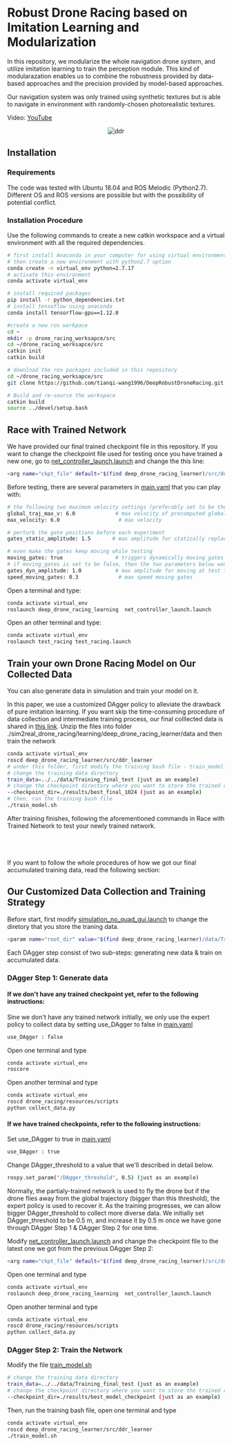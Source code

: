 # Robust Drone Racing based on Imitation Learning and Modularization
In this repository, we modularize the whole navigation drone system, and utilize imitation learning to train the perception module.
This kind of modularazation enables us to combine the robustness provided by data-based approaches and the precision provided by model-based approaches. 

Our navigation system was only trained using synthetic textures but is able to navigate in environment with randomly-chosen photorealistic textures.

Video: [YouTube](https://youtu.be/8ws1VSvASHc)

<p align="center">
  <img src="./docs/sim2real.gif" alt="ddr">
</p>

## Installation

### Requirements

The code was tested with Ubuntu 18.04 and ROS Melodic (Python2.7).
Different OS and ROS versions are possible but with the possibility of potential conflict.

### Installation Procedure

Use the following commands to create a new catkin workspace and a virtual environment with all the required dependencies.

```bash
# first install Anaconda in your computer for using virtual environments
# then create a new environment with python2.7 option
conda create -n virtual_env python=2.7.17
# activate this environment
conda activate virtual_env

# install required packages
pip install -r python_dependencies.txt
# install tensoflow using anaconda
conda install tensorflow-gpu==1.12.0

#create a new ros workpace
cd ~
mkdir -p drone_racing_worksapce/src
cd ~/drone_racing_worksapce/src
catkin init
catkin build

# download the ros packages included in this repository
cd ~/drone_racing_worksapce/src
git clone https://github.com/tianqi-wang1996/DeepRobustDroneRacing.git

# Build and re-source the workspace
catkin build
source ../devel/setup.bash
```


## Race with Trained Network

We have provided our final trained checkpoint file in this repository.
If you want to change the checkpoint file used for testing once you have trained a new one, go to [net_controller_launch.launch](./sim2real_drone_racing/learning/deep_drone_racing_learning_node/launch/net_controller_launch.launch) 
and change the this line:
```bash
<arg name="ckpt_file" default="$(find deep_drone_racing_learner)/src/ddr_learner/results/best_model_without_warmup_1.5/model_latest"/>
```
Before testing, there are several parameters in [main.yaml](./sim2real_drone_racing/drone_racing/drone_racing/parameters/main.yaml) that you can play with:
```bash
# the following two maximum velocity settings (preferably set to be the same)
global_traj_max_v: 6.0             # max velocity of precomputed global trajectory
max_velocity: 6.0                   # max velocity

# perturb the gate positions before each experiment
gates_static_amplitude: 1.5       # max amplitude for statically replacing the gates at new runs

# even make the gates keep moving while testing
moving_gates: true                 # triggers dynamically moving gates
# if moving_gates is set to be false, then the two parameters below would be ignored
gates_dyn_amplitude: 1.0           # max amplitude for moving at test time
speed_moving_gates: 0.3             # max speed moving gates

```

Open a terminal and type:
```bash
conda activate virtual_env
roslaunch deep_drone_racing_learning  net_controller_launch.launch

```

Open an other terminal and type:
```bash
conda activate virtual_env
roslaunch test_racing test_racing.launch

```

## Train your own Drone Racing Model on Our Collected Data
You can also generate data in simulation and train your model on it. 

In this paper, we use a customized DAgger policy to alleviate the drawback of pure imitation learning. If you want skip the time-consuming procedure of data collection and intermediate training process, our final colllected data is shared in [this link](https://drive.google.com/file/d/1o8MM5zCbC3CgiHmArsvOy51HmqmRe46R/view?usp=sharing). Unzip the files into folder ./sim2real_drone_racing/learning/deep_drone_racing_learner/data and then train the network
```bash
conda activate virtual_env
roscd deep_drone_racing_learner/src/ddr_learner
# under this folder, first modify the training bash file - train_model.sh,
# change the training data directory
train_data=../../data/Training_final_test (just as an example)
# change the checkpoint directory where you want to store the trained checkpoints
--checkpoint_dir=./results/best_final_1024 (just as an example)
# then, run the training bash file
./train_model.sh

```
After training finishes, following the aforementioned commands in Race with Trained Network to test your newly trained network.
\
\
\
\
\
If you want to follow the whole procedures of how we got our final accumulated training data, read the following section: 
## Our Customized Data Collection and Training Strategy

Before start, first modify [simulation_no_quad_gui.launch](./sim2real_drone_racing/drone_racing/drone_racing/launch/simulation_no_quad_gui.launch) to change the diretory that you store the traning data.
```bash
<param name="root_dir" value="$(find deep_drone_racing_learner)/data/Traning_data_my"/>

```
Each DAgger step consist of two sub-steps: generating new data & train on accumulated data.
### DAgger Step 1: Generate data
#### If we don't have any trained checkpoint yet, refer to the following instructions:

Sine we don't have any trained network initially, we only use the expert policy to collect data by setting use_DAgger to false in [main.yaml](./sim2real_drone_racing/drone_racing/drone_racing/parameters/main.yaml)
```bash
use_DAgger : false

```
Open one terminal and type
```bash
conda activate virtual_env
roscore

```
Open another terminal and type
```bash
conda activate virtual_env
roscd drone_racing/resources/scripts
python collect_data.py

```
#### If we have trained checkpoints, refer to the following instructions:
Set use_DAgger to true in [main.yaml](./sim2real_drone_racing/drone_racing/drone_racing/parameters/main.yaml)
```bash
use_DAgger : true

```
Change DAgger_threshold to a value that we'll described in detail below.
```bash
rospy.set_param("/DAgger_threshold", 0.5) (just as an example)


```
Normally, the partialy-trained network is used to fly the drone but if the drone flies away from the global trajectory (bigger than this threshold), the expert policy is used to recover it. As the training progresses, we can allow bigger DAgger_threshold to collect more diverse data.
We initially set DAgger_threshold to be 0.5 m, and increase it by 0.5 m once we have gone through DAgger Step 1 & DAgger Step 2 for one time.

Modify [net_controller_launch.launch](./sim2real_drone_racing/learning/deep_drone_racing_learning_node/launch/net_controller_launch.launch) 
and change the checkpoint file to the latest one we got from the previous DAgger Step 2:
```bash
<arg name="ckpt_file" default="$(find deep_drone_racing_learner)/src/ddr_learner/results/best_model_checkpoint/model_latest"/>
```
Open one terminal and type
```bash
conda activate virtual_env
roslaunch deep_drone_racing_learning  net_controller_launch.launch

```

Open another terminal and type
```bash
conda activate virtual_env
roscd drone_racing/resources/scripts
python collect_data.py

```


### DAgger Step 2: Train the Network
Modify the file [train_model.sh](./sim2real_drone_racing/learning/deep_drone_racing_learner/src/ddr_learner/train_model.sh) 
```bash
# change the training data directory
train_data=../../data/Training_final_test (just as an example)
# change the checkpoint directory where you want to store the trained checkpoints
--checkpoint_dir=./results/best_model_checkpoint (just as an example)

```

Then, run the training bash file, open one terminal and type
```bash
conda activate virtual_env
roscd deep_drone_racing_learner/src/ddr_learner
./train_model.sh

```
